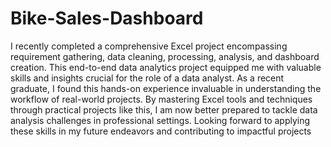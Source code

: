 # Bike-Sales-Dashboard
I recently completed a comprehensive Excel project encompassing requirement gathering, data cleaning, processing, analysis, and dashboard creation. This end-to-end data analytics project equipped me with valuable skills and insights crucial for the role of a data analyst. As a recent graduate, I found this hands-on experience invaluable in understanding the workflow of real-world projects. By mastering Excel tools and techniques through practical projects like this, I am now better prepared to tackle data analysis challenges in professional settings. Looking forward to applying these skills in my future endeavors and contributing to impactful projects
